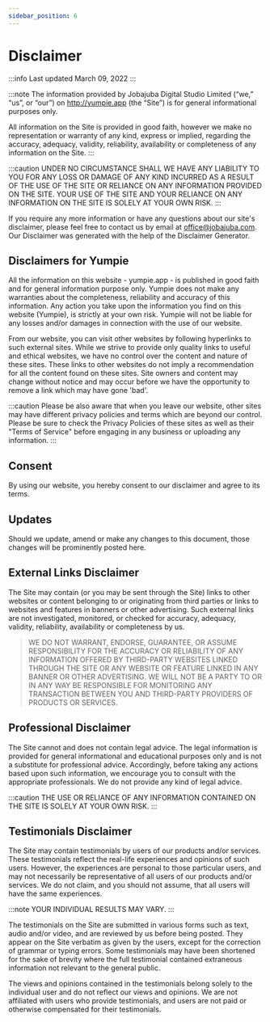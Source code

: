 ```yaml
---
sidebar_position: 6
---
```


# Disclaimer 

:::info
Last updated March 09, 2022
:::

:::note
The information provided by Jobajuba Digital Studio Limited (“we,” “us”, or “our”) on http://yumpie.app (the “Site”) is for general informational purposes only. 

All information on the Site is provided in good faith, however we make no representation or warranty of any kind, express or implied, regarding the accuracy, adequacy, validity, reliability, availability or completeness of any information on the Site. 
:::

:::caution
UNDER NO CIRCUMSTANCE SHALL WE HAVE ANY LIABILITY TO YOU FOR ANY LOSS OR DAMAGE OF ANY KIND INCURRED AS A RESULT OF THE USE OF THE SITE OR RELIANCE ON ANY INFORMATION PROVIDED ON THE SITE. YOUR USE OF THE SITE AND YOUR RELIANCE ON ANY INFORMATION ON THE SITE IS SOLELY AT YOUR OWN RISK.
:::

If you require any more information or have any questions about our site's disclaimer, please feel free to contact us by email at office@jobajuba.com. Our Disclaimer was generated with the help of the Disclaimer Generator.

## Disclaimers for Yumpie

All the information on this website - yumpie.app - is published in good faith and for general information purpose only. Yumpie does not make any warranties about the completeness, reliability and accuracy of this information. Any action you take upon the information you find on this website (Yumpie), is strictly at your own risk. Yumpie will not be liable for any losses and/or damages in connection with the use of our website.

From our website, you can visit other websites by following hyperlinks to such external sites. While we strive to provide only quality links to useful and ethical websites, we have no control over the content and nature of these sites. These links to other websites do not imply a recommendation for all the content found on these sites. Site owners and content may change without notice and may occur before we have the opportunity to remove a link which may have gone 'bad'.

:::caution
Please be also aware that when you leave our website, other sites may have different privacy policies and terms which are beyond our control. Please be sure to check the Privacy Policies of these sites as well as their "Terms of Service" before engaging in any business or uploading any information.
:::

## Consent
By using our website, you hereby consent to our disclaimer and agree to its terms.

## Updates
Should we update, amend or make any changes to this document, those changes will be prominently posted here.

## External Links Disclaimer 

The Site may contain (or you may be sent through the Site) links to other websites or content belonging to or originating from third parties or links to websites and features in banners or other advertising. Such external links are not investigated, monitored, or checked for accuracy, adequacy, validity, reliability, availability or completeness by us. 

> WE DO NOT WARRANT, ENDORSE, GUARANTEE, OR ASSUME RESPONSIBILITY FOR THE ACCURACY OR RELIABILITY OF ANY INFORMATION OFFERED BY THIRD-PARTY WEBSITES LINKED THROUGH THE SITE OR ANY WEBSITE OR FEATURE LINKED IN ANY BANNER OR OTHER ADVERTISING. WE WILL NOT BE A PARTY TO OR IN ANY WAY BE RESPONSIBLE FOR MONITORING ANY TRANSACTION BETWEEN YOU AND THIRD-PARTY PROVIDERS OF PRODUCTS OR SERVICES.

## Professional Disclaimer

The Site cannot and does not contain legal advice. The legal information is provided for general informational and educational purposes only and is not a substitute for professional advice. Accordingly, before taking any actions based upon such information, we encourage you to consult with the appropriate professionals. We do not provide any kind of legal advice. 

:::caution
THE USE OR RELIANCE OF ANY INFORMATION CONTAINED ON THE SITE IS SOLELY AT YOUR OWN RISK.
:::

## Testimonials Disclaimer

The Site may contain testimonials by users of our products and/or services. These testimonials reflect the real-life experiences and opinions of such users. However, the experiences are personal to those particular users, and may not necessarily be representative of all users of our products and/or services. We do not claim, and you should not assume, that all users will have the same experiences. 

:::note
YOUR INDIVIDUAL RESULTS MAY VARY. 
:::

The testimonials on the Site are submitted in various forms such as text, audio and/or video, and are reviewed by us before being posted. They appear on the Site verbatim as given by the users, except for the correction of grammar or typing errors. Some testimonials may have been shortened for the sake of brevity where the full testimonial contained extraneous information not relevant to the general public.

The views and opinions contained in the testimonials belong solely to the individual user and do not reflect our views and opinions. We are not affiliated with users who provide testimonials, and users are not paid or otherwise compensated for their testimonials.